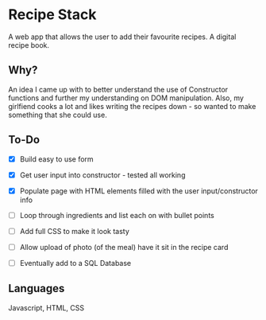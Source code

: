 Recipe Stack
====
A web app that allows the user to add their favourite recipes. A digital recipe book.

Why?
---
An idea I came up with to better understand the use of Constructor functions and further my understanding on DOM manipulation. Also, my girlfiend cooks a lot and likes writing the recipes down - so wanted to make something that she could use.

To-Do
----

-[x] Build easy to use form
-[x] Get user input into constructor - tested all working
-[x] Populate page with HTML elements filled with the user input/constructor info
-[ ] Loop through ingredients and list each on with bullet points
-[ ] Add full CSS to make it look tasty
-[ ] Allow upload of photo (of the meal) have it sit in the recipe card
-[ ] Eventually add to a SQL Database


Languages
---
Javascript, HTML, CSS



